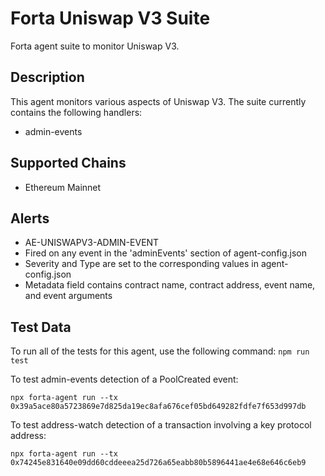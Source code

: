 # Forta Uniswap V3 Suite

Forta agent suite to monitor Uniswap V3.

## Description

This agent monitors various aspects of Uniswap V3.  The suite currently contains
the following handlers:

 - admin-events

## Supported Chains

- Ethereum Mainnet

## Alerts

<!-- -->
- AE-UNISWAPV3-ADMIN-EVENT
 - Fired on any event in the 'adminEvents' section of agent-config.json
 - Severity and Type are set to the corresponding values in agent-config.json
 - Metadata field contains contract name, contract address, event name, and event arguments

## Test Data

To run all of the tests for this agent, use the following command: `npm run test`

To test admin-events detection of a PoolCreated event:

`npx forta-agent run --tx 0x39a5ace80a5723869e7d825da19ec8afa676cef05bd649282fdfe7f653d997db`

To test address-watch detection of a transaction involving a key protocol address:

`npx forta-agent run --tx 0x74245e831640e09dd60cddeeea25d726a65eabb80b5896441ae4e68e646c6eb9`

